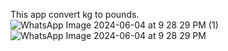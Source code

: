 This app convert kg to pounds.
![WhatsApp Image 2024-06-04 at 9 28 29 PM (1)](https://github.com/Priya8333/unitconvertor/assets/151007099/01774a4c-f54c-49a9-89c1-7acebbd32559)
![WhatsApp Image 2024-06-04 at 9 28 29 PM](https://github.com/Priya8333/unitconvertor/assets/151007099/cfa52091-2262-4725-a2d0-2951eaf65166)
